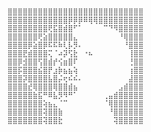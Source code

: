 ⣿⣿⣿⣿⣿⣿⣿⣿⣿⣿⣿⣿⣿⣿⣿⣿⣿⣿⣿⣿⣿⣿⣿⣿⣿⣿⣿                                                                                                         
⣿⣿⣿⣿⣿⣿⣿⣿⣿⣿⣿⣿⡿⡿⡿⠿⢿⢿⣿⣿⣿⣿⣿⣿⣿⣿⣿                                                                                                         
⣿⣿⣿⣿⣿⣿⣿⣿⢟⣯⣿⣾⣿⠋⠁⠀⠀⠀⠀⠉⠙⠻⣿⣿⣿⣿⣿                                                                                                         
⣿⣿⣿⣿⣿⣿⢟⣵⣿⣿⣿⣿⣿⣄⠀⠀⠀⠀⠀⠀⠀⠀⠘⢿⣿⣿⣿                                                                                                         
⣿⣿⣿⣿⡿⣵⣿⡿⠯⠯⠷⢇⡧⡻⠄⠀⠀⠀⠀⠀⠀⠀⠀⠘⣿⣿⣿                                                                                                         
⣿⣿⣿⣟⣾⣿⣿⣿⢍⠈⠴⡽⢫⣗⠀⠐⠦⠀⠀⠀⠀⠀⠀⠀⢸⣿⣿                                                                                                         
⣿⣿⡿⣺⣿⣿⢫⣿⣾⡞⢪⣶⣿⠏⠀⠀⠀⠀⠀⠀⠀⠀⠀⠀⢘⣿⣿                                                                                                         
⣿⣿⡯⣿⣿⣿⣮⣿⡟⣰⡷⣦⣦⢵⠀⠀⠀⠀⠀⠀⠀⠀⠀⠀⢰⣿⣿                                                                                                         
⣿⣿⣿⡽⣿⣿⣿⣿⣧⣿⡬⢖⠮⠮⠄⠀⠀⠀⠀⠀⠀⠀⠀⠀⣼⣿⣿                                                                                                         
⣿⣿⣿⣿⣞⢿⣿⣿⣿⢿⣿⣿⣾⣦⠀⠀⠀⠀⠀⠀⠀⠀⣠⣾⣿⣿⣿                                                                                                         
⣿⣿⣿⣿⣿⣷⣯⠛⠿⣧⡻⠻⠛⠁⠀⠀⠀⠀⠀⢀⣤⣾⣿⣿⣿⣿⣿                                                                                                         
⣿⣿⣿⣿⣿⣿⣿⢵⣦⣄⠈⠉⠀⠀⠀⠀⠀⠀⠀⠈⢿⣿⣿⣿⣿⣿⣿                                                                                                         
⣿⣿⣿⣿⣿⣿⣿⢽⣿⣿⣷⠀⠀⠀⠀⠀⠀⠀⠀⠀⠘⣿⣿⣿⣿⣿⣿                                                                                                         
⣿⣿⣿⣿⣿⣿⣿⢽⣿⣿⣗⠀⠀⠀⠀⠀⠀⠀⠀⠀⠀⢽⣿⣿⣿⣿⣿                                                                                                         

